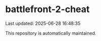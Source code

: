 # battlefront-2-cheat

Last updated: 2025-06-28 16:48:35

This repository is automatically maintained.
